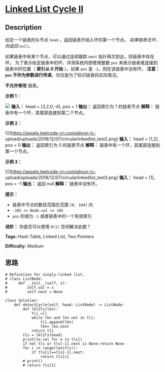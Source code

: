 # [Linked List Cycle II][title]

## Description

给定一个链表的头节点  `head` ，返回链表开始入环的第一个节点。  _如果链表无环，则返回  `null`。_

如果链表中有某个节点，可以通过连续跟踪 `next` 指针再次到达，则链表中存在环。 为了表示给定链表中的环，评测系统内部使用整数 `pos`
来表示链表尾连接到链表中的位置（ **索引从 0 开始** ）。如果 `pos` 是 `-1`，则在该链表中没有环。 **注意：`pos`
不作为参数进行传递**，仅仅是为了标识链表的实际情况。

**不允许修改** 链表。



**示例 1：**

![](https://assets.leetcode.com/uploads/2018/12/07/circularlinkedlist.png)
            **输入：** head = [3,2,0,-4], pos = 1    **输出：** 返回索引为 1 的链表节点    **解释：** 链表中有一个环，其尾部连接到第二个节点。    

**示例  2：**

![](https://assets.leetcode-cn.com/aliyun-lc-
upload/uploads/2018/12/07/circularlinkedlist_test2.png)
            **输入：** head = [1,2], pos = 0    **输出：** 返回索引为 0 的链表节点    **解释：** 链表中有一个环，其尾部连接到第一个节点。    

**示例 3：**

![](https://assets.leetcode-cn.com/aliyun-lc-
upload/uploads/2018/12/07/circularlinkedlist_test3.png)
            **输入：** head = [1], pos = -1    **输出：** 返回 null    **解释：** 链表中没有环。    



**提示：**

  * 链表中节点的数目范围在范围 `[0, 104]` 内
  * `-105 <= Node.val <= 105`
  * `pos` 的值为 `-1` 或者链表中的一个有效索引



**进阶：** 你是否可以使用 `O(1)` 空间解决此题？


**Tags:** Hash Table, Linked List, Two Pointers

**Difficulty:** Medium

## 思路

``` python3
# Definition for singly-linked list.
# class ListNode:
#     def __init__(self, x):
#         self.val = x
#         self.next = None

class Solution:
    def detectCycle(self, head: ListNode) -> ListNode:
        def lkl2ls(lkn):
            tli =[]
            while lkn and lkn not in tli: 
                tli.append(lkn)
                lkn= lkn.next
            return tli
        tls = lkl2ls(head)
        print([e.val for e in tls])
        if not tls or tls[-1].next is None:return None
        for i in range(len(tls)):
            if tls[i]==tls[-1].next:
                return tls[i]
        # print()
        # return tls[1]
```

[title]: https://leetcode-cn.com/problems/linked-list-cycle-ii
